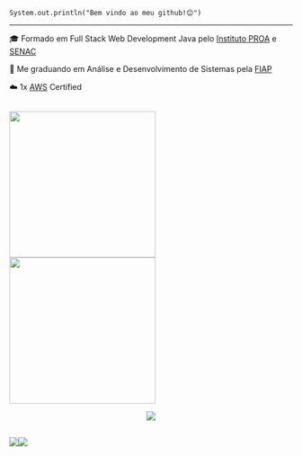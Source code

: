 <code>System.out.println("Bem vindo ao meu github!😊")</code>
<hr/>

<p>🎓 Formado em Full Stack Web Development Java pelo <a href="https://www.proa.org.br/">Instituto PROA</a> e <a href="https://www.sp.senac.br/">SENAC</a></p>
<p>👾 Me graduando em Análise e Desenvolvimento de Sistemas pela <a href="https://www.fiap.com.br/">FIAP</a></p>
<p>☁️ 1x <a href="https://aws.amazon.com/pt/">AWS</a> Certified</p>

##

<div>
  <img height="260em" src="https://github-readme-stats.vercel.app/api?username=vitorvhsilva&theme=tokyonight&show_icons=false">
  <img height="260em" src="https://github-readme-stats.vercel.app/api/top-langs/?username=vitorvhsilva&theme=tokyonight&langs_count=8"> 
</div>

<p align="center">
  <a href="https://skillicons.dev">
    <img src="https://skillicons.dev/icons?i=java,kotlin,aws,spring,kafka,rabbitmq,docker,python,cs,postgresql,mongo,redis" />
  </a>
</p>

##

<div style="display: flex;">
  <a href="https://www.linkedin.com/in/vitorvhsilva/" target="_blank"><img src="https://img.shields.io/badge/LinkedIn-0077B5?style=for-the-badge&logo=linkedin&logoColor=white"></a>
  <a href="mailto:vitorvhsilva@gmail.com" target="_blank"><img src="https://img.shields.io/badge/Gmail-D14836?style=for-the-badge&logo=gmail&logoColor=white"></a>
</div>
